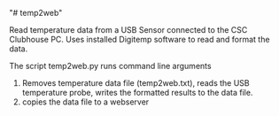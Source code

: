 "# temp2web" 

Read temperature data from a USB Sensor connected to the CSC Clubhouse PC.  Uses installed Digitemp software to read and format the data.

The script temp2web.py runs command line arguments

1. Removes temperature data file (temp2web.txt), reads the USB temperature probe, writes the formatted results to the data file.
2. copies the data file to a webserver
